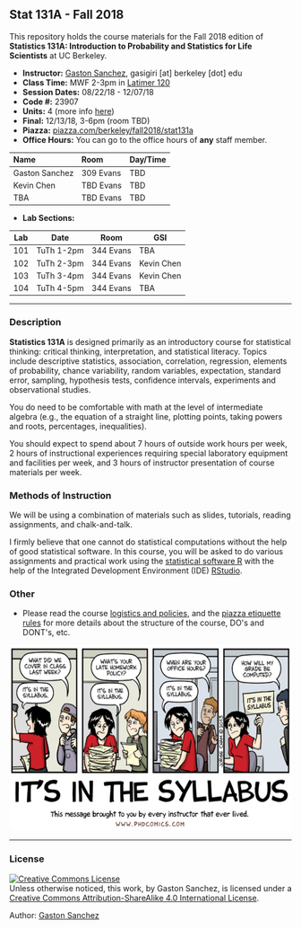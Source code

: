 ## Stat 131A - Fall 2018

This repository holds the course materials for the Fall 2018 edition of 
__Statistics 131A: Introduction to Probability and Statistics for Life Scientists__ at UC Berkeley.


- __Instructor:__ [Gaston Sanchez](http://gastonsanchez.com), gasigiri [at] berkeley [dot] edu
- __Class Time:__ MWF 2-3pm in [Latimer 120](http://www.berkeley.edu/map?latimer)
- __Session Dates:__ 08/22/18 - 12/07/18
- __Code #:__ 23907
- __Units:__ 4 (more info [here](http://classes.berkeley.edu/content/2018-fall-stat-131A-001-lec-001))
- __Final:__ 12/13/18, 3-6pm (room TBD)
- __Piazza:__ [piazza.com/berkeley/fall2018/stat131a](https://piazza.com/berkeley/fall2018/stat131a)
- __Office Hours:__ You can go to the office hours of __any__ staff member.

| Name             | Room      | Day/Time            |
|:-----------------|:----------|:--------------------|
| Gaston Sanchez   | 309 Evans |   TBD               |
| Kevin Chen       | TBD Evans |   TBD               |
| TBA | TBD Evans |   TBD               |


- __Lab Sections:__

| Lab | Date        | Room         | GSI              |
|-----|-------------|--------------|------------------|
| 101 | TuTh 1-2pm  | 344 Evans    | TBA |
| 102 | TuTh 2-3pm  | 344 Evans    | Kevin Chen       |
| 103 | TuTh 3-4pm  | 344 Evans    | Kevin Chen       |
| 104 | TuTh 4-5pm  | 344 Evans    | TBA |


-----


### Description

__Statistics 131A__ is designed primarily as an introductory course for statistical thinking: critical thinking, interpretation, and statistical literacy. Topics include descriptive statistics, association, correlation, regression, elements of probability, chance variability, random variables, expectation, standard error, sampling, hypothesis tests, confidence intervals, experiments and observational studies.

You do need to be comfortable with math at the level of intermediate algebra (e.g., the equation of a straight line, plotting points, taking powers and roots, percentages, inequalities).

You should expect to spend about 7 hours of outside work hours per week, 2 hours of instructional experiences requiring special laboratory equipment and facilities per week, and 3 hours of instructor presentation of course materials per week.


### Methods of Instruction

We will be using a combination of materials such as slides, tutorials, 
reading assignments, and chalk-and-talk.

I firmly believe that one cannot do statistical computations without the help of good statistical software. In this course, you will be asked to do various assignments and practical work using the [statistical software R](https://www.r-project.org/) with the help of the Integrated Development Environment (IDE) [RStudio](https://www.rstudio.com/).



### Other

- Please read the course [logistics and policies](syllabus/policies.md), and the [piazza etiquette rules](syllabus/piazza.md) for more details
about the structure of the course, DO's and DONT's, etc.

<a href="syllabus/policies.md"><img src="images/it-is-in-the-syllabus.png" width="580" height="330"></a>



-----

### License

<a rel="license" href="http://creativecommons.org/licenses/by-sa/4.0/"><img alt="Creative Commons License" style="border-width:0" src="https://i.creativecommons.org/l/by-sa/4.0/88x31.png" /></a><br />Unless otherwise noticed, this work, by Gaston Sanchez, is licensed under a <a rel="license" href="http://creativecommons.org/licenses/by-sa/4.0/">Creative Commons Attribution-ShareAlike 4.0 International License</a>.

Author: [Gaston Sanchez](http://gastonsanchez.com)

